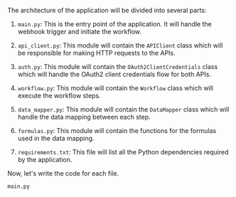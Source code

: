 The architecture of the application will be divided into several parts:

1. `main.py`: This is the entry point of the application. It will handle the webhook trigger and initiate the workflow.

2. `api_client.py`: This module will contain the `APIClient` class which will be responsible for making HTTP requests to the APIs.

3. `auth.py`: This module will contain the `OAuth2ClientCredentials` class which will handle the OAuth2 client credentials flow for both APIs.

4. `workflow.py`: This module will contain the `Workflow` class which will execute the workflow steps.

5. `data_mapper.py`: This module will contain the `DataMapper` class which will handle the data mapping between each step.

6. `formulas.py`: This module will contain the functions for the formulas used in the data mapping.

7. `requirements.txt`: This file will list all the Python dependencies required by the application.

Now, let's write the code for each file.

`main.py`
